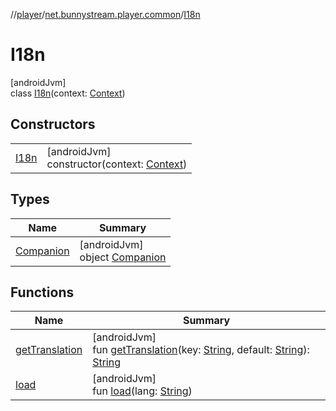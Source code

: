 //[player](../../../index.md)/[net.bunnystream.player.common](../index.md)/[I18n](index.md)

# I18n

[androidJvm]\
class [I18n](index.md)(context: [Context](https://developer.android.com/reference/kotlin/android/content/Context.html))

## Constructors

| | |
|---|---|
| [I18n](-i18n.md) | [androidJvm]<br>constructor(context: [Context](https://developer.android.com/reference/kotlin/android/content/Context.html)) |

## Types

| Name | Summary |
|---|---|
| [Companion](-companion/index.md) | [androidJvm]<br>object [Companion](-companion/index.md) |

## Functions

| Name | Summary |
|---|---|
| [getTranslation](get-translation.md) | [androidJvm]<br>fun [getTranslation](get-translation.md)(key: [String](https://kotlinlang.org/api/latest/jvm/stdlib/kotlin-stdlib/kotlin/-string/index.html), default: [String](https://kotlinlang.org/api/latest/jvm/stdlib/kotlin-stdlib/kotlin/-string/index.html)): [String](https://kotlinlang.org/api/latest/jvm/stdlib/kotlin-stdlib/kotlin/-string/index.html) |
| [load](load.md) | [androidJvm]<br>fun [load](load.md)(lang: [String](https://kotlinlang.org/api/latest/jvm/stdlib/kotlin-stdlib/kotlin/-string/index.html)) |
